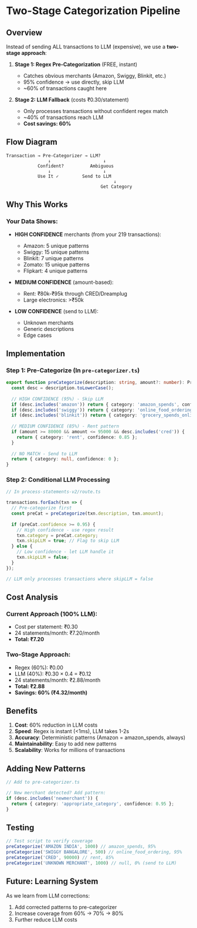 # Two-Stage Categorization Pipeline

## Overview

Instead of sending ALL transactions to LLM (expensive), we use a **two-stage approach**:

1. **Stage 1: Regex Pre-Categorization** (FREE, instant)
   - Catches obvious merchants (Amazon, Swiggy, Blinkit, etc.)
   - 95% confidence → use directly, skip LLM
   - ~60% of transactions caught here

2. **Stage 2: LLM Fallback** (costs ₹0.30/statement)
   - Only processes transactions without confident regex match
   - ~40% of transactions reach LLM
   - **Cost savings: 60%**

## Flow Diagram

```
Transaction → Pre-Categorizer → LLM?
                ↓                    ↓
            Confident?          Ambiguous
                ↓                    ↓
            Use It ✓         Send to LLM
                                         ↓
                                    Get Category
```

## Why This Works

### Your Data Shows:
- **HIGH CONFIDENCE** merchants (from your 219 transactions):
  - Amazon: 5 unique patterns
  - Swiggy: 15 unique patterns  
  - Blinkit: 7 unique patterns
  - Zomato: 15 unique patterns
  - Flipkart: 4 unique patterns
  
- **MEDIUM CONFIDENCE** (amount-based):
  - Rent: ₹80k-₹95k through CRED/Dreamplug
  - Large electronics: >₹50k

- **LOW CONFIDENCE** (send to LLM):
  - Unknown merchants
  - Generic descriptions
  - Edge cases

## Implementation

### Step 1: Pre-Categorize (In `pre-categorizer.ts`)

```typescript
export function preCategorize(description: string, amount?: number): PreCategoryResult {
  const desc = description.toLowerCase();
  
  // HIGH CONFIDENCE (95%) - Skip LLM
  if (desc.includes('amazon')) return { category: 'amazon_spends', confidence: 0.95 };
  if (desc.includes('swiggy')) return { category: 'online_food_ordering', confidence: 0.95 };
  if (desc.includes('blinkit')) return { category: 'grocery_spends_online', confidence: 0.95 };
  
  // MEDIUM CONFIDENCE (85%) - Rent pattern
  if (amount >= 80000 && amount <= 95000 && desc.includes('cred')) {
    return { category: 'rent', confidence: 0.85 };
  }
  
  // NO MATCH - Send to LLM
  return { category: null, confidence: 0 };
}
```

### Step 2: Conditional LLM Processing

```typescript
// In process-statements-v2/route.ts

transactions.forEach(txn => {
  // Pre-categorize first
  const preCat = preCategorize(txn.description, txn.amount);
  
  if (preCat.confidence >= 0.95) {
    // High confidence - use regex result
    txn.category = preCat.category;
    txn.skipLLM = true; // Flag to skip LLM
  } else {
    // Low confidence - let LLM handle it
    txn.skipLLM = false;
  }
});

// LLM only processes transactions where skipLLM = false
```

## Cost Analysis

### Current Approach (100% LLM):
- Cost per statement: ₹0.30
- 24 statements/month: ₹7.20/month
- **Total: ₹7.20**

### Two-Stage Approach:
- Regex (60%): ₹0.00
- LLM (40%): ₹0.30 × 0.4 = ₹0.12
- 24 statements/month: ₹2.88/month
- **Total: ₹2.88**
- **Savings: 60% (₹4.32/month)**

## Benefits

1. **Cost**: 60% reduction in LLM costs
2. **Speed**: Regex is instant (<1ms), LLM takes 1-2s
3. **Accuracy**: Deterministic patterns (Amazon = amazon_spends, always)
4. **Maintainability**: Easy to add new patterns
5. **Scalability**: Works for millions of transactions

## Adding New Patterns

```typescript
// Add to pre-categorizer.ts

// New merchant detected? Add pattern:
if (desc.includes('newmerchant')) {
  return { category: 'appropriate_category', confidence: 0.95 };
}
```

## Testing

```typescript
// Test script to verify coverage
preCategorize('AMAZON INDIA', 1000) // amazon_spends, 95%
preCategorize('SWIGGY BANGALORE', 500) // online_food_ordering, 95%
preCategorize('CRED', 90000) // rent, 85%
preCategorize('UNKNOWN MERCHANT', 1000) // null, 0% (send to LLM)
```

## Future: Learning System

As we learn from LLM corrections:
1. Add corrected patterns to pre-categorizer
2. Increase coverage from 60% → 70% → 80%
3. Further reduce LLM costs


